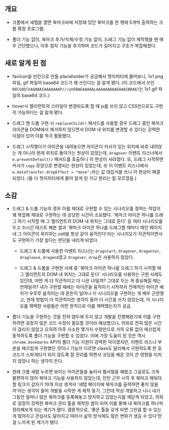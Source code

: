 ## 개요

- 크롬에서 새탭을 열면 북마크바에 저장돼 있던 북마크를 한 행에 5개씩 출력하는 크롬 확장 프로그램.

- 폴더 기능 없이, 북마크 추가/삭제/수정 기능 없이, 드래그 기능 없이 제작했을 땐 매우 간단했으나, 이후 점차 기능을 추가하며 코드가 길어지고 구조가 복잡해졌다.

## 새로 알게 된 점

- favicon을 빈칸으로 만들 placeholder가 궁금해서 챗지피티에 물어보니, 1x1 png 파일, gif 파일의 base64 코드가 꽤 쓰인다는 걸 알게 됐다. (이 코드에서 쓰인 `R0lGODlhAQABAIAAAAAAAP///yH5BAEAAAAALAAAAAABAAEAAAIBRAA7`는 1x1 gif 파일의 base64 코드.)

- hover시 엘리먼트의 스타일이 변경되도록 할 때 js를 쓰지 않고 CSS만으로도 구현히 가능하다는 걸 알게 됐다.

- 드래그 앤 드롭 구현 시 `replaceChild()` 메서드를 사용할 경우 드래그 중인 북마크 아이콘을 DOM에서 제거하지 않으면서 DOM 내 위치를 변경할 수 있다는 강력한 이점이 있어 이를 적극 활용했다.


- 드래그 시작했다가 아이콘을 내려놓으면 아이콘이 커서가 있는 위치에 바로 내려앉는 게 아니라 원래 위치로 돌아가는 현상이 있었는데, `dragover` 이벤트 리스너에서 `e.preventDefault()` 메서드를 호출하니 이 현상이 사라졌다. 또, 드래그 시작하면 커서가 `copy` 모양으로 변경되는 현상이 있었는데, 또 이 이벤트 리스너에서 `e.dataTransfer.dropEffect = "move";`라는 값 대입식을 쓰니 이 현상이 해결되었다. (둘 다 챗지피티에게 물어 알게 된 거고 원리는 잘 모르겠음.)


## 소감


- 드래그 & 드롭 기능의 경우 이를 제대로 구현할 수 있는 시나리오를 정하는 작업이 꽤 복잡해 제대로 구현하는 데 상당한 시간이 소요됐다. '북마크 아이콘 하나를 드래그 하기 시작할 때 그 엘리먼트의 DOM 내 위치는 그대로 둔다' 등 여러 시나리오를 두고 수시간 테스트 해본 결과 '북마크 아이콘 하나를 드래그할 때마다 메인 페이지 내 그 아이콘이 위치하는 cell을 항상 같이 움직인다'라는 시나리오가 직관적이면서도 구현하기 가장 쉽다는 판단을 내리게 되었다. 

  - 드래그 & 드롭에 사용한 이벤트 리스너는 `dragstart`, `dragover`, `dragenter`, `dragleave`, `dragend`였고 `dragover`, `drop`은 사용하지 않았다. 
  
  - 드래그 & 드롭을 구현한 사례 중 '북마크 아이콘 하나를 드래그 하기 시작할 때 그 엘리먼트의 DOM 내 위치는 그대로 둔다' 시나리오를 사용하는 구현 사례도 있던데, 어떤 게 더 직관적이고 더 나은 UI일까? 그대로 두는 게 중요해질 때는 언제일까? 내가 구현할 때에는 아이콘을 움직이기 시작하자 전체적인 아이콘 배치가 우루루 움직이는 대 혼돈이 일어나 이 시나리오를 구현하는 게 매우 곤란했고, 현재 방법이 더 직관적이란 생각이 들어 더 시간을 쓰지 않았는데, 이 시나리오를 채택한 사람들은 어떤 원칙으로 이를 채택했는지가 궁금.
  
  
- 폴더 기능을 구현하는 것을 전혀 염두에 두지 않고 개발을 진행해왔기에 이를 구현하려면 굉장히 많은 코드 수정이 필요할 것이라 예상했으나, 의외로 전혀 많은 시간이 걸리지 않았고 오히려 아주 사소한 몇가지 수정만으로 거의 오류 없이 매끄럽게 동작하도록 폴더 기능을 구현할 수 있었다. 이에 가장 도움이 된 것은 역시 `chrome.bookmarks` API의 폴더 기능 지원이 강력한 덕이겠지만, 이벤트 리스너 부분을 매끄럽게 구현했던 것이나 기능이 다르면 class도 달리해서 구현하도록 한 등 코드가 스파게티가 되지 않도록 잘 관리를 하면서 코딩을 해온 것이 큰 영향을 미치지 않았나 하는 생각이 든다. 

- 원래 크롬 새탭 누르면 보이는 아이콘들을 눌러서 웹서핑을 해왔고 그걸로도 크게 불편하지 않아 북마크 기능을 사용하지 않았는데, 인턴 근무 시작 후 북마크 해둬야 할 링크가 갑자기 10개 이상 생겨서 '새탭 페이지에 북마크를 출력하면 좋지 않을까'라는 생각이 들어 개발을 시작한 게 제작 동기. 그런데 막상 개발하고 나니 내가 그동안 얼마나 많은 북마크를 등록해놓고 방치하고 있었는지를 깨닫게 되었고, 의외로 굉장히 강력한 북마크 관리 툴을 제작한 셈이 되어 이를 통해 내 북마크를 하나씩 정리해보게 되는 계기가 됐다. 결론적으로, '좋은 툴을 갖게 되면 그만큼 할 수 있는 게 많아지고 관심사도 달라지고 따라서 삶의 방식에도 많은 변화가 생길 수 있다'란 걸 느끼게 된 계기가 됐다.

